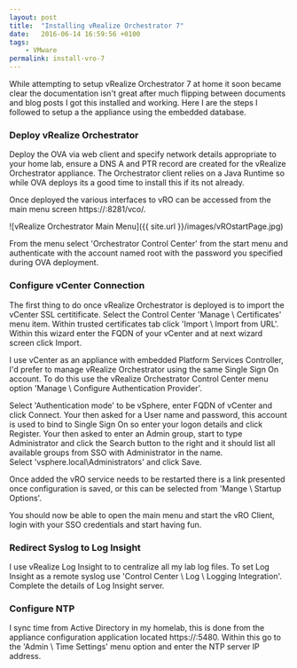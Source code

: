 ```yaml
---
layout: post
title:  "Installing vRealize Orchestrator 7"
date:   2016-06-14 16:59:56 +0100
tags:
    - VMware
permalink: install-vro-7
---
```

While attempting to setup vRealize Orchestrator 7 at home it soon became clear the documentation isn't great
after much flipping between documents and blog posts I got this installed and working. Here I are the steps
I followed to setup a the appliance using the embedded database.

<H3>Deploy vRealize Orchestrator</H3>
Deploy the OVA via web client and specify network details appropriate to your home lab,  ensure a DNS A and PTR 
record are created for the vRealize Orchestrator appliance.  The Orchestrator client relies on a Java Runtime so 
while OVA deploys its a good time to install this if its not already.

Once deployed the various interfaces to vRO can be accessed from the main menu screen https://<fqdn>:8281/vco/.

![vRealize Orchestrator Main Menu]({{ site.url }}/images/vROstartPage.jpg)

From the menu select 'Orchestrator Control Center' from the start menu and authenticate with the account named 
root with the password you specified during OVA deployment.

<H3>Configure vCenter Connection</H3>
The first thing to do once vRealize Orchestrator is deployed is to import the vCenter SSL certitificate. 
Select the Control Center 'Manage \ Certificates' menu item.  Within trusted certificates tab click 
'Import \ Import from URL'. Within this wizard enter the FQDN of your vCenter and at next wizard screen 
click Import.

I use vCenter as an appliance with embedded Platform Services Controller, I'd prefer to manage vRealize 
Orchestrator using the same Single Sign On account.  To do this use the vRealize Orchestrator Control 
Center menu option 'Manage \ Configure Authentication Provider'.

Select 'Authentication mode' to be vSphere,  enter FQDN of vCenter and click Connect.  Your then asked for 
a User name and password, this account is used to bind to Single Sign On so enter your logon details and 
click Register. Your then asked to enter an Admin group, start to type Administrator and click the Search 
button to the right and it should list all available groups from SSO with Administrator in the name.  
Select 'vsphere.local\Administrators' and click Save.

Once added the vRO service needs to be restarted there is a link presented once configuration is saved,  or 
this can be selected from 'Mange \ Startup Options'.

You should now be able to open the main menu and start the vRO Client, login with your SSO credentials and 
start having fun.

<H3>Redirect Syslog to Log Insight</H3>
I use vRealize Log Insight to to centralize all my lab log files. To set Log Insight as a remote syslog use 
'Control Center \ Log \ Logging Integration'.  Complete the details of Log Insight server.

<H3>Configure NTP</H3>
I sync time from Active Directory in my homelab,  this is done from the appliance configuration application 
located https://<fqdn>:5480. Within this go to the 'Admin \ Time Settings' menu option and enter the NTP 
server IP address.